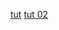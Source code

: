 [tut](https://gist.github.com/Jonalogy/54091c98946cfe4f8cdab2bea79430f9)
[tut 02](https://www.freecodecamp.org/news/manage-multiple-github-accounts-the-ssh-way-2dadc30ccaca/)
